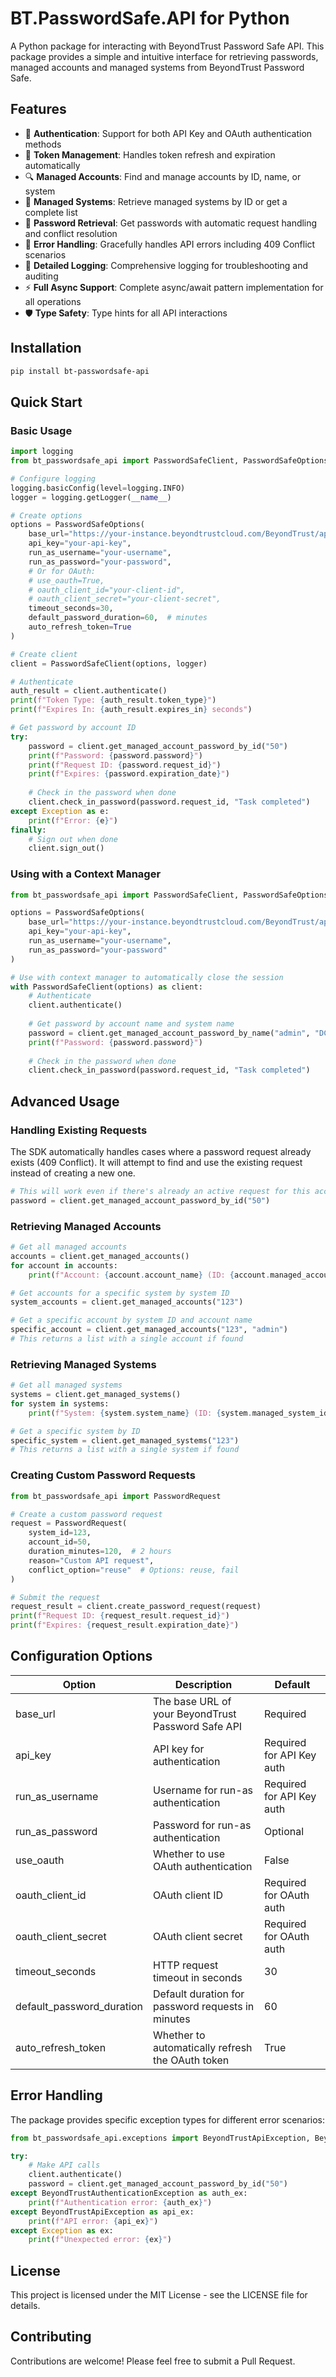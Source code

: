 # BT.PasswordSafe.API for Python

A Python package for interacting with BeyondTrust Password Safe API. This package provides a simple and intuitive interface for retrieving passwords, managed accounts and managed systems from BeyondTrust Password Safe.

## Features

- 🔐 **Authentication**: Support for both API Key and OAuth authentication methods
- 🔄 **Token Management**: Handles token refresh and expiration automatically
- 🔍 **Managed Accounts**: Find and manage accounts by ID, name, or system
- 🔎 **Managed Systems**: Retrieve managed systems by ID or get a complete list
- 🔑 **Password Retrieval**: Get passwords with automatic request handling and conflict resolution
- 🧩 **Error Handling**: Gracefully handles API errors including 409 Conflict scenarios
- 📝 **Detailed Logging**: Comprehensive logging for troubleshooting and auditing
- ⚡ **Full Async Support**: Complete async/await pattern implementation for all operations
- 🛡️ **Type Safety**: Type hints for all API interactions

## Installation

```bash
pip install bt-passwordsafe-api
```

## Quick Start

### Basic Usage

```python
import logging
from bt_passwordsafe_api import PasswordSafeClient, PasswordSafeOptions

# Configure logging
logging.basicConfig(level=logging.INFO)
logger = logging.getLogger(__name__)

# Create options
options = PasswordSafeOptions(
    base_url="https://your-instance.beyondtrustcloud.com/BeyondTrust/api/public/v3/",
    api_key="your-api-key",
    run_as_username="your-username",
    run_as_password="your-password",
    # Or for OAuth:
    # use_oauth=True,
    # oauth_client_id="your-client-id",
    # oauth_client_secret="your-client-secret",
    timeout_seconds=30,
    default_password_duration=60,  # minutes
    auto_refresh_token=True
)

# Create client
client = PasswordSafeClient(options, logger)

# Authenticate
auth_result = client.authenticate()
print(f"Token Type: {auth_result.token_type}")
print(f"Expires In: {auth_result.expires_in} seconds")

# Get password by account ID
try:
    password = client.get_managed_account_password_by_id("50")
    print(f"Password: {password.password}")
    print(f"Request ID: {password.request_id}")
    print(f"Expires: {password.expiration_date}")
    
    # Check in the password when done
    client.check_in_password(password.request_id, "Task completed")
except Exception as e:
    print(f"Error: {e}")
finally:
    # Sign out when done
    client.sign_out()
```

### Using with a Context Manager

```python
from bt_passwordsafe_api import PasswordSafeClient, PasswordSafeOptions

options = PasswordSafeOptions(
    base_url="https://your-instance.beyondtrustcloud.com/BeyondTrust/api/public/v3/",
    api_key="your-api-key",
    run_as_username="your-username",
    run_as_password="your-password"
)

# Use with context manager to automatically close the session
with PasswordSafeClient(options) as client:
    # Authenticate
    client.authenticate()
    
    # Get password by account name and system name
    password = client.get_managed_account_password_by_name("admin", "DC01")
    print(f"Password: {password.password}")
    
    # Check in the password when done
    client.check_in_password(password.request_id, "Task completed")
```

## Advanced Usage

### Handling Existing Requests

The SDK automatically handles cases where a password request already exists (409 Conflict). It will attempt to find and use the existing request instead of creating a new one.

```python
# This will work even if there's already an active request for this account
password = client.get_managed_account_password_by_id("50")
```

### Retrieving Managed Accounts

```python
# Get all managed accounts
accounts = client.get_managed_accounts()
for account in accounts:
    print(f"Account: {account.account_name} (ID: {account.managed_account_id})")

# Get accounts for a specific system by system ID
system_accounts = client.get_managed_accounts("123")

# Get a specific account by system ID and account name
specific_account = client.get_managed_accounts("123", "admin")
# This returns a list with a single account if found
```

### Retrieving Managed Systems

```python
# Get all managed systems
systems = client.get_managed_systems()
for system in systems:
    print(f"System: {system.system_name} (ID: {system.managed_system_id})")

# Get a specific system by ID
specific_system = client.get_managed_systems("123")
# This returns a list with a single system if found
```

### Creating Custom Password Requests

```python
from bt_passwordsafe_api import PasswordRequest

# Create a custom password request
request = PasswordRequest(
    system_id=123,
    account_id=50,
    duration_minutes=120,  # 2 hours
    reason="Custom API request",
    conflict_option="reuse"  # Options: reuse, fail
)

# Submit the request
request_result = client.create_password_request(request)
print(f"Request ID: {request_result.request_id}")
print(f"Expires: {request_result.expiration_date}")
```

## Configuration Options

| Option | Description | Default |
|--------|-------------|---------|
| base_url | The base URL of your BeyondTrust Password Safe API | Required |
| api_key | API key for authentication | Required for API Key auth |
| run_as_username | Username for run-as authentication | Required for API Key auth |
| run_as_password | Password for run-as authentication | Optional |
| use_oauth | Whether to use OAuth authentication | False |
| oauth_client_id | OAuth client ID | Required for OAuth auth |
| oauth_client_secret | OAuth client secret | Required for OAuth auth |
| timeout_seconds | HTTP request timeout in seconds | 30 |
| default_password_duration | Default duration for password requests in minutes | 60 |
| auto_refresh_token | Whether to automatically refresh the OAuth token | True |

## Error Handling

The package provides specific exception types for different error scenarios:

```python
from bt_passwordsafe_api.exceptions import BeyondTrustApiException, BeyondTrustAuthenticationException

try:
    # Make API calls
    client.authenticate()
    password = client.get_managed_account_password_by_id("50")
except BeyondTrustAuthenticationException as auth_ex:
    print(f"Authentication error: {auth_ex}")
except BeyondTrustApiException as api_ex:
    print(f"API error: {api_ex}")
except Exception as ex:
    print(f"Unexpected error: {ex}")
```

## License

This project is licensed under the MIT License - see the LICENSE file for details.

## Contributing

Contributions are welcome! Please feel free to submit a Pull Request.
